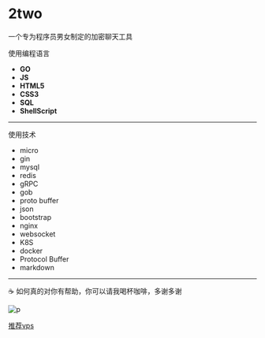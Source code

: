 # 2two

一个专为程序员男女制定的加密聊天工具

使用编程语言

- **GO**
- **JS**
- **HTML5**
- **CSS3**
- **SQL**
- **ShellScript**
***
使用技术
- micro
- gin
- mysql
- redis
- gRPC
- gob
- proto buffer
- json
- bootstrap
- nginx
- websocket
- K8S
- docker
- Protocol Buffer
- markdown
---
☕️ 如何真的对你有帮助，你可以请我喝杯咖啡，多谢多谢

![p](https://raw.githubusercontent.com/googege/Files/master/donate.png)

[推荐vps](https://app.cloudcone.com/?ref=2525)
